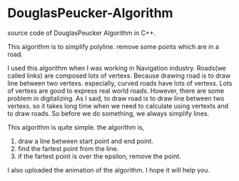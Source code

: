 # DouglasPeucker-Algorithm
source code of DouglasPeucker Algorithm in C++.

This algorithm is to simplify polyline. remove some points which are in a road.

I used this algorithm when I was working in Navigation industry.
Roads(we called links) are composed lots of vertexs. Because drawing road is to draw line between two vertexs. especially, curved roads have lots of vertexs.
Lots of vertexs are good to express real world roads.
However, there are some problem in digitalizing. As I said, to draw road is to draw line between two vertexs. so it takes long time when we need to calculate using vertexts and to draw roads.
So before we do something, we always simplify lines.

This algorithm is quite simple.
the algorithm is,
 1. draw a line between start point and end point.
 2. find the fartest point from the line.
 3. if the fartest point is over the epsilon, remove the point.
 
I also uploaded the animation of the algorithm. I hope it will help you.

